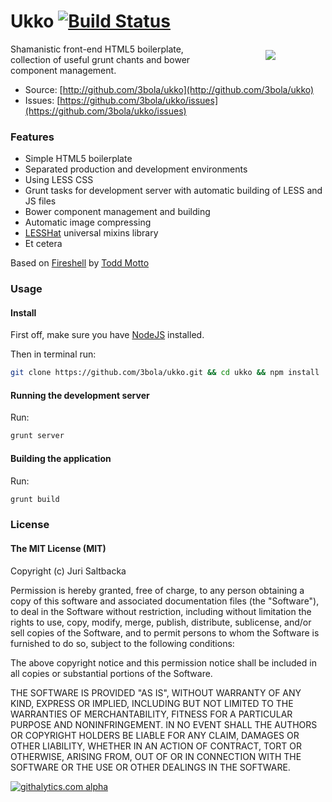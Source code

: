 # Ukko [![Build Status](https://travis-ci.org/3bola/ukko.png?branch=master)](https://travis-ci.org/3bola/ukko)

<img align="right" src="https://raw.github.com/3bola/ukko/master/public/assets/img/ukko.png" hspace="80" vspace="10">

Shamanistic front-end HTML5 boilerplate, collection of useful grunt chants and bower component management.

* Source: [http://github.com/3bola/ukko](http://github.com/3bola/ukko)
* Issues: [https://github.com/3bola/ukko/issues](https://github.com/3bola/ukko/issues)

### Features

* Simple HTML5 boilerplate
* Separated production and development environments
* Using LESS CSS
* Grunt tasks for development server with automatic building of LESS and JS files
* Bower component management and building
* Automatic image compressing
* [LESSHat](http://lesshat.com/) universal mixins library
* Et cetera

Based on [Fireshell](https://github.com/toddmotto/fireshell/) by [Todd Motto](https://github.com/toddmotto/)

### Usage

#### Install

First off, make sure you have [NodeJS](http://nodejs.org/) installed.

Then in terminal run:
```sh
git clone https://github.com/3bola/ukko.git && cd ukko && npm install .
```

#### Running the development server

Run:
```sh
grunt server
```

#### Building the application

Run:
```sh
grunt build
```

### License

#### The MIT License (MIT)

Copyright (c) Juri Saltbacka

Permission is hereby granted, free of charge, to any person obtaining a copy of
this software and associated documentation files (the "Software"), to deal in
the Software without restriction, including without limitation the rights to
use, copy, modify, merge, publish, distribute, sublicense, and/or sell copies
of the Software, and to permit persons to whom the Software is furnished to do
so, subject to the following conditions:

The above copyright notice and this permission notice shall be included in all
copies or substantial portions of the Software.

THE SOFTWARE IS PROVIDED "AS IS", WITHOUT WARRANTY OF ANY KIND, EXPRESS OR
IMPLIED, INCLUDING BUT NOT LIMITED TO THE WARRANTIES OF MERCHANTABILITY,
FITNESS FOR A PARTICULAR PURPOSE AND NONINFRINGEMENT. IN NO EVENT SHALL THE
AUTHORS OR COPYRIGHT HOLDERS BE LIABLE FOR ANY CLAIM, DAMAGES OR OTHER
LIABILITY, WHETHER IN AN ACTION OF CONTRACT, TORT OR OTHERWISE, ARISING FROM,
OUT OF OR IN CONNECTION WITH THE SOFTWARE OR THE USE OR OTHER DEALINGS IN THE
SOFTWARE.

[![githalytics.com alpha](https://cruel-carlota.pagodabox.com/7aba04d8d07587e335707023c94680ca "githalytics.com")](http://githalytics.com/3bola/ukko)
